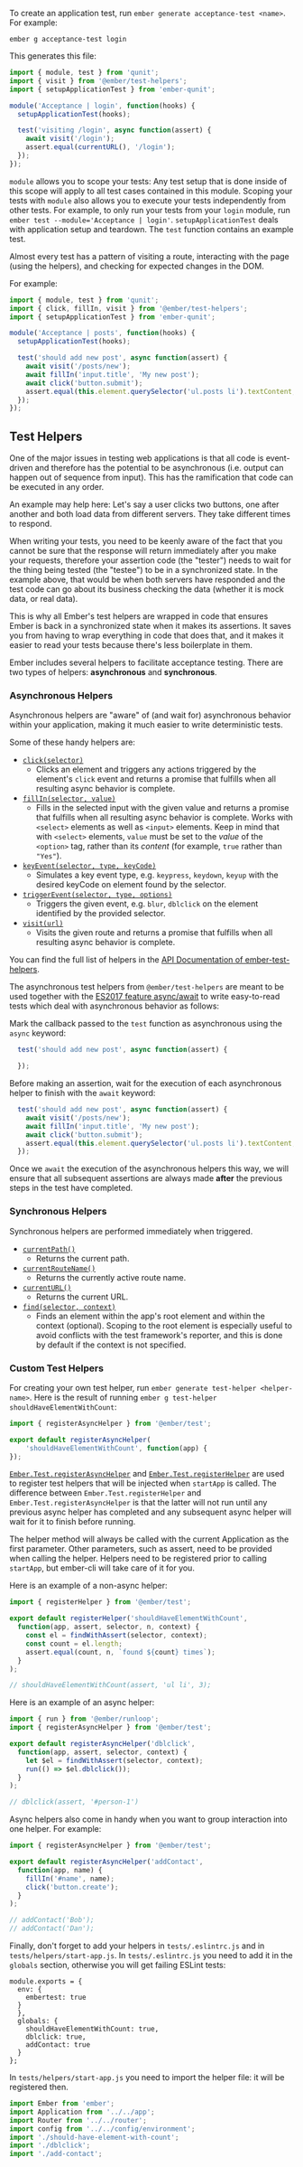 To create an application test, run `ember generate acceptance-test <name>`.
For example:

```shell
ember g acceptance-test login
```

This generates this file:

```tests/acceptance/login-test.js
import { module, test } from 'qunit';
import { visit } from '@ember/test-helpers';
import { setupApplicationTest } from 'ember-qunit';

module('Acceptance | login', function(hooks) {
  setupApplicationTest(hooks);

  test('visiting /login', async function(assert) {
    await visit('/login');
    assert.equal(currentURL(), '/login');
  });
});
```

`module` allows you to scope your tests: Any test setup that is done inside of this scope will
apply to all test cases contained in this module.
Scoping your tests with `module` also allows you to execute your tests independently from other tests.
For example, to only run your tests from your `login` module, run `ember test --module='Acceptance | login'`.
`setupApplicationTest` deals with application setup and teardown.
The `test` function contains an example test.

Almost every test has a pattern of visiting a route, interacting with the page
(using the helpers), and checking for expected changes in the DOM.

For example:

```tests/acceptance/new-post-appears-first-test.js
import { module, test } from 'qunit';
import { click, fillIn, visit } from '@ember/test-helpers';
import { setupApplicationTest } from 'ember-qunit';

module('Acceptance | posts', function(hooks) {
  setupApplicationTest(hooks);

  test('should add new post', async function(assert) {
    await visit('/posts/new');
    await fillIn('input.title', 'My new post');
    await click('button.submit');
    assert.equal(this.element.querySelector('ul.posts li').textContent, 'My new post');
  });
});
```

## Test Helpers

One of the major issues in testing web applications is that all code is
event-driven and therefore has the potential to be asynchronous (i.e. output can
happen out of sequence from input). This has the ramification that code can be
executed in any order.

An example may help here: Let's say a user clicks two buttons, one after another
and both load data from different servers. They take different times to respond.

When writing your tests, you need to be keenly aware of the fact that you cannot
be sure that the response will return immediately after you make your requests,
therefore your assertion code (the "tester") needs to wait for the thing being
tested (the "testee") to be in a synchronized state. In the example above, that
would be when both servers have responded and the test code can go about its
business checking the data (whether it is mock data, or real data).

This is why all Ember's test helpers are wrapped in code that ensures Ember is
back in a synchronized state when it makes its assertions. It saves you from
having to wrap everything in code that does that, and it makes it easier to read
your tests because there's less boilerplate in them.

Ember includes several helpers to facilitate acceptance testing. There are two
types of helpers: **asynchronous** and **synchronous**.

### Asynchronous Helpers

Asynchronous helpers are "aware" of (and wait for) asynchronous behavior within
your application, making it much easier to write deterministic tests.

Some of these handy helpers are:

* [`click(selector)`][1]
  - Clicks an element and triggers any actions triggered by the element's `click`
    event and returns a promise that fulfills when all resulting async behavior
    is complete.
* [`fillIn(selector, value)`][2]
  - Fills in the selected input with the given value and returns a promise that
     fulfills when all resulting async behavior is complete. Works with `<select>` elements as well as `<input>` elements. Keep in mind that with `<select>` elements, `value` must be set to the _value_ of the `<option>` tag, rather than its _content_ (for example, `true` rather than `"Yes"`).
* [`keyEvent(selector, type, keyCode)`][3]
  - Simulates a key event type, e.g. `keypress`, `keydown`, `keyup` with the
    desired keyCode on element found by the selector.
* [`triggerEvent(selector, type, options)`][4]
  - Triggers the given event, e.g. `blur`, `dblclick` on the element identified
    by the provided selector.
* [`visit(url)`][5]
  - Visits the given route and returns a promise that fulfills when all resulting
     async behavior is complete.

You can find the full list of helpers in the [API Documentation of ember-test-helpers](https://github.com/emberjs/ember-test-helpers/blob/master/API.md).

The asynchronous test helpers from `@ember/test-helpers` are meant to be used together with the [ES2017 feature async/await](https://developer.mozilla.org/en-US/docs/Web/JavaScript/Reference/Operators/await) to write easy-to-read tests which
deal with asynchronous behavior as follows:

Mark the callback passed to the `test` function as asynchronous using the `async` keyword:

```tests/acceptance/new-post-appears-first-test.js
  test('should add new post', async function(assert) {

  });
```
Before making an assertion, wait for the execution of each asynchronous helper to finish with the `await` keyword:

```tests/acceptance/new-post-appears-first-test.js
  test('should add new post', async function(assert) {
    await visit('/posts/new');
    await fillIn('input.title', 'My new post');
    await click('button.submit');
    assert.equal(this.element.querySelector('ul.posts li').textContent, 'My new post');
  });
```

Once we `await` the execution of the asynchronous helpers this way, we will ensure that all subsequent assertions are always made **after** the
previous steps in the test have completed.

### Synchronous Helpers

Synchronous helpers are performed immediately when triggered.

* [`currentPath()`][6]
  - Returns the current path.
* [`currentRouteName()`][7]
  - Returns the currently active route name.
* [`currentURL()`][8]
  - Returns the current URL.
* [`find(selector, context)`][9]
  - Finds an element within the app's root element and within the context
    (optional). Scoping to the root element is especially useful to avoid
    conflicts with the test framework's reporter, and this is done by default
    if the context is not specified.


[1]: http://emberjs.com/api/classes/Ember.Test.html#method_click
[2]: http://emberjs.com/api/classes/Ember.Test.html#method_fillIn
[3]: http://emberjs.com/api/classes/Ember.Test.html#method_keyEvent
[4]: http://emberjs.com/api/classes/Ember.Test.html#method_triggerEvent
[5]: http://emberjs.com/api/classes/Ember.Test.html#method_visit
[6]: http://emberjs.com/api/classes/Ember.Test.html#method_currentPath
[7]: http://emberjs.com/api/classes/Ember.Test.html#method_currentRouteName
[8]: http://emberjs.com/api/classes/Ember.Test.html#method_currentURL
[9]: http://emberjs.com/api/classes/Ember.Test.html#method_find

### Custom Test Helpers

For creating your own test helper, run `ember generate test-helper
<helper-name>`. Here is the result of running `ember g test-helper
shouldHaveElementWithCount`:

```tests/helpers/should-have-element-with-count.js
import { registerAsyncHelper } from '@ember/test';

export default registerAsyncHelper(
    'shouldHaveElementWithCount', function(app) {
});
```

[`Ember.Test.registerAsyncHelper`][10] and [`Ember.Test.registerHelper`][11]
are used to register test helpers that will be injected when `startApp` is
called. The difference between `Ember.Test.registerHelper` and
`Ember.Test.registerAsyncHelper` is that the latter will not run until any
previous async helper has completed and any subsequent async helper will wait
for it to finish before running.

[10]: http://emberjs.com/api/classes/Ember.Test.html#method_registerAsyncHelper
[11]: http://emberjs.com/api/classes/Ember.Test.html#method_registerHelper

The helper method will always be called with the current Application as the
first parameter. Other parameters, such as assert, need to be provided when calling the helper. Helpers need to be registered prior to calling
`startApp`, but ember-cli will take care of it for you.

Here is an example of a non-async helper:

```tests/helpers/should-have-element-with-count.js
import { registerHelper } from '@ember/test';

export default registerHelper('shouldHaveElementWithCount',
  function(app, assert, selector, n, context) {
    const el = findWithAssert(selector, context);
    const count = el.length;
    assert.equal(count, n, `found ${count} times`);
  }
);

// shouldHaveElementWithCount(assert, 'ul li', 3);
```

Here is an example of an async helper:

```tests/helpers/dblclick.js
import { run } from '@ember/runloop';
import { registerAsyncHelper } from '@ember/test';

export default registerAsyncHelper('dblclick',
  function(app, assert, selector, context) {
    let $el = findWithAssert(selector, context);
    run(() => $el.dblclick());
  }
);

// dblclick(assert, '#person-1')
```

Async helpers also come in handy when you want to group interaction
into one helper. For example:

```tests/helpers/add-contact.js
import { registerAsyncHelper } from '@ember/test';

export default registerAsyncHelper('addContact',
  function(app, name) {
    fillIn('#name', name);
    click('button.create');
  }
);

// addContact('Bob');
// addContact('Dan');
```

Finally, don't forget to add your helpers in `tests/.eslintrc.js` and in
`tests/helpers/start-app.js`. In `tests/.eslintrc.js` you need to add it in the
`globals` section, otherwise you will get failing ESLint tests:

```tests/.eslintrc.js{-4,+5,+6,+7,+8,+9,+10}
module.exports = {
  env: {
    embertest: true
  }
  },
  globals: {
    shouldHaveElementWithCount: true,
    dblclick: true,
    addContact: true
  }
};
```

In `tests/helpers/start-app.js` you need to import the helper file: it
will be registered then.

```tests/helpers/start-app.js
import Ember from 'ember';
import Application from '../../app';
import Router from '../../router';
import config from '../../config/environment';
import './should-have-element-with-count';
import './dblclick';
import './add-contact';
```
